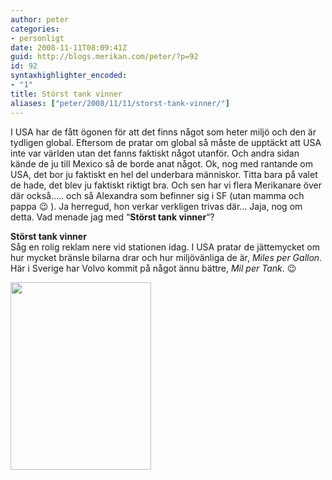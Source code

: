 ```yaml
---
author: peter
categories:
- personligt
date: 2008-11-11T08:09:41Z
guid: http://blogs.merikan.com/peter/?p=92
id: 92
syntaxhighlighter_encoded:
- "1"
title: Störst tank vinner
aliases: ["peter/2008/11/11/storst-tank-vinner/"]
---
```


I USA har de fått ögonen för att det finns något som heter miljö och den är tydligen global. Eftersom de pratar om global så måste de upptäckt att USA inte var världen utan det fanns faktiskt något utanför. Och andra sidan kände de ju till Mexico så de borde anat något. Ok, nog med rantande om USA, det bor ju faktiskt en hel del underbara människor. Titta bara på valet de hade, det blev ju faktiskt riktigt bra. Och sen har vi flera Merikanare över där också….. och så Alexandra som befinner sig i SF (utan mamma och pappa 😉 ). Ja herregud, hon verkar verkligen trivas där… Jaja, nog om detta. Vad menade jag med “**Störst tank vinner**“?

**Störst tank vinner**  
Såg en rolig reklam nere vid stationen idag. I USA pratar de jättemycket om hur mycket bränsle bilarna drar och hur miljövänliga de är, _Miles per Gallon_. Här i Sverige har Volvo kommit på något ännu bättre, _Mil per Tank_. 😉

<a rel="lightbox" href="/files/2008/11/milpertank.gif"><img src="http://blogs.merikan.com/peter/files/2008/11/milpertank-225x300.gif" alt="" width="225" height="300" class="alignnone size-medium wp-image-93" /></a>

